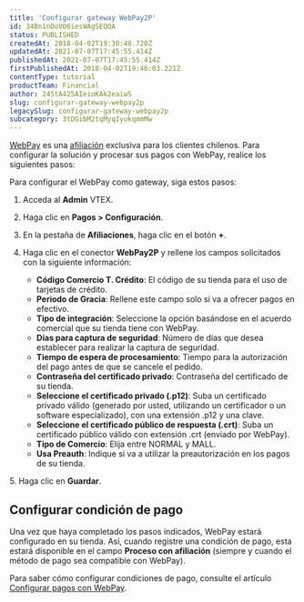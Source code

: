 ```yaml
---
title: 'Configurar gateway WebPay2P'
id: 34Bn1nOoVO6iesWAgSEQQA
status: PUBLISHED
createdAt: 2018-04-02T19:30:48.720Z
updatedAt: 2021-07-07T17:45:55.414Z
publishedAt: 2021-07-07T17:45:55.414Z
firstPublishedAt: 2018-04-02T19:46:03.221Z
contentType: tutorial
productTeam: Financial
author: 245tA425AIeioKAk2eaiwS
slug: configurar-gateway-webpay2p
legacySlug: configurar-gateway-webpay2p
subcategory: 3tDGibM2tqMyqIyukqmmMw
---
```


[WebPay](https://publico.transbank.cl/productos-y-servicios/soluciones-para-ventas-internet/webpay.cl) es una [afiliación](https://help.vtex.com/es/tutorial/o-que-e-um-gateway-de-pagamentos) exclusiva para los clientes chilenos.  Para configurar la solución y procesar sus pagos con WebPay, realice los siguientes pasos:

Para configurar el WebPay como gateway, siga estos pasos:

1. Acceda al __Admin__ VTEX.
2. Haga clic en __Pagos > Configuración__.
3. En la pestaña de __Afiliaciones__, haga clic en el botón __+__.
4. Haga clic en el conector __WebPay2P__ y rellene los campos solicitados con la siguiente información:

    - __Código Comercio T. Crédito__: El código de su tienda para el uso de tarjetas de crédito.
    - __Periodo de Gracia__: Rellene este campo solo si va a ofrecer pagos en efectivo.
    - __Tipo de integración__: Seleccione la opción basándose en el acuerdo comercial que su tienda tiene con WebPay.
    - __Días para captura de seguridad__: Número de días que desea establecer para realizar la captura de seguridad.
    - __Tiempo de espera de procesamiento__: Tiempo para la autorización del pago antes de que se cancele el pedido.
    - __Contraseña del certificado privado__: Contraseña del certificado de su tienda.
    - __Seleccione el certificado privado (.p12)__: Suba un certificado privado válido (generado por usted, utilizando un certificador o un software especializado), con una extensión .p12 y una clave.
    - __Seleccione el certificado público de respuesta (.crt)__: Suba un certificado público válido con extensión .crt (enviado por WebPay).
    - __Tipo de Comercio__: Elija entre NORMAL y MALL.
    - __Usa Preauth__: Indique si va a utilizar la preautorización en los pagos de su tienda.

<ui>
5. Haga clic en <b>Guardar</b>.
  </ui>

## Configurar condición de pago

Una vez que haya completado los pasos indicados, WebPay estará configurado en su tienda. Así, cuando registre una condición de pago, esta estará disponible en el campo __Proceso con afiliación__ (siempre y cuando el método de pago sea compatible con WebPay). 

Para saber cómo configurar condiciones de pago, consulte el artículo [Configurar pagos con WebPay](https://help.vtex.com/pt/tutorial/configurar-pagamento-com-webpay#configurar-condicao-de-pagamento-webpay).

